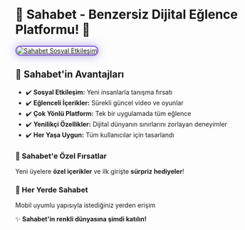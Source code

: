 <h1>🌟 Sahabet - Benzersiz Dijital Eğlence Platformu! 🌟</h1>

<a href="https://cutt.ly/mrzJpPyV" title="Sahabet Resmi Giriş">
  <img src="https://i.ibb.co/5K7Ks6w/zzzz3.gif" alt="Sahabet Sosyal Etkileşim" style="max-width: 100%; border: 3px solid #9370DB; border-radius: 15px; box-shadow: 0px 0px 20px rgba(106, 90, 205, 0.5);">
</a>

<h2>💎 Sahabet'in Avantajları</h2>
<ul>
  <li>✔️ <strong>Sosyal Etkileşim:</strong> Yeni insanlarla tanışma fırsatı</li>
  <li>✔️ <strong>Eğlenceli İçerikler:</strong> Sürekli güncel video ve oyunlar</li>
  <li>✔️ <strong>Çok Yönlü Platform:</strong> Tek bir uygulamada tüm eğlence</li>
  <li>✔️ <strong>Yenilikçi Özellikler:</strong> Dijital dünyanın sınırlarını zorlayan deneyimler</li>
  <li>✔️ <strong>Her Yaşa Uygun:</strong> Tüm kullanıcılar için tasarlandı</li>
</ul>

<h3>🎁 Sahabet'e Özel Fırsatlar</h3>
<p>Yeni üyelere <strong>özel içerikler</strong> ve ilk girişte <strong>sürpriz hediyeler</strong>!</p>

<h3>📱 Her Yerde Sahabet</h3>
<p>Mobil uyumlu yapısıyla istediğiniz yerden erişim</p>

<p>✨ <strong>Sahabet'in renkli dünyasına şimdi katılın!</strong></p>

<meta name="description" content="Sahabet sosyal etkileşim platformu: Video içerikler, sosyal oyunlar ve yenilikçi özelliklerle eğlenceli deneyim. Sahabet giriş adresiyle hemen katılın!">
